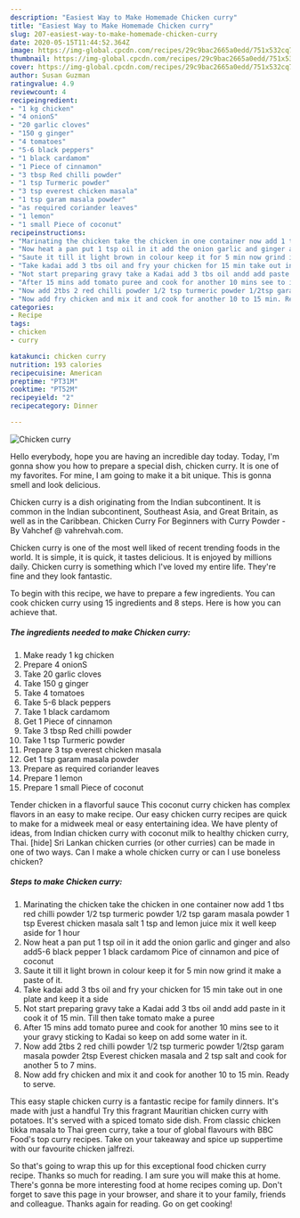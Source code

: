 ```yaml
---
description: "Easiest Way to Make Homemade Chicken curry"
title: "Easiest Way to Make Homemade Chicken curry"
slug: 207-easiest-way-to-make-homemade-chicken-curry
date: 2020-05-15T11:44:52.364Z
image: https://img-global.cpcdn.com/recipes/29c9bac2665a0edd/751x532cq70/chicken-curry-recipe-main-photo.jpg
thumbnail: https://img-global.cpcdn.com/recipes/29c9bac2665a0edd/751x532cq70/chicken-curry-recipe-main-photo.jpg
cover: https://img-global.cpcdn.com/recipes/29c9bac2665a0edd/751x532cq70/chicken-curry-recipe-main-photo.jpg
author: Susan Guzman
ratingvalue: 4.9
reviewcount: 4
recipeingredient:
- "1 kg chicken"
- "4 onionS"
- "20 garlic cloves"
- "150 g ginger"
- "4 tomatoes"
- "5-6 black peppers"
- "1 black cardamom"
- "1 Piece of cinnamon"
- "3 tbsp Red chilli powder"
- "1 tsp Turmeric powder"
- "3 tsp everest chicken masala"
- "1 tsp garam masala powder"
- "as required coriander leaves"
- "1 lemon"
- "1 small Piece of coconut"
recipeinstructions:
- "Marinating the chicken take the chicken in one container now add 1 tbs red chilli powder 1/2 tsp turmeric powder 1/2 tsp garam masala powder 1 tsp Everest chicken masala salt 1 tsp and lemon juice mix it well keep aside for 1 hour"
- "Now heat a pan put 1 tsp oil in it add the onion garlic and ginger and also add5-6 black pepper 1 black cardamom Pice of cinnamon and pice of coconut"
- "Saute it till it light brown in colour keep it for 5 min now grind it make a paste of it."
- "Take kadai add 3 tbs oil and fry your chicken for 15 min take out in one plate and keep it a side"
- "Not start preparing gravy take a Kadai add 3 tbs oil andd add paste in it cook it of 15 min. Till then take tomato make a puree"
- "After 15 mins add tomato puree and cook for another 10 mins see to it your gravy sticking to Kadai so keep on add some water in it."
- "Now add 2tbs 2 red chilli powder 1/2 tsp turmeric powder 1/2tsp garam masala powder 2tsp Everest chicken masala and 2 tsp salt and cook for another 5 to 7 mins."
- "Now add fry chicken and mix it and cook for another 10 to 15 min. Ready to serve."
categories:
- Recipe
tags:
- chicken
- curry

katakunci: chicken curry 
nutrition: 193 calories
recipecuisine: American
preptime: "PT31M"
cooktime: "PT52M"
recipeyield: "2"
recipecategory: Dinner

---
```



![Chicken curry](https://img-global.cpcdn.com/recipes/29c9bac2665a0edd/751x532cq70/chicken-curry-recipe-main-photo.jpg)

Hello everybody, hope you are having an incredible day today. Today, I'm gonna show you how to prepare a special dish, chicken curry. It is one of my favorites. For mine, I am going to make it a bit unique. This is gonna smell and look delicious.

Chicken curry is a dish originating from the Indian subcontinent. It is common in the Indian subcontinent, Southeast Asia, and Great Britain, as well as in the Caribbean. Chicken Curry For Beginners with Curry Powder - By Vahchef @ vahrehvah.com.

Chicken curry is one of the most well liked of recent trending foods in the world. It is simple, it is quick, it tastes delicious. It is enjoyed by millions daily. Chicken curry is something which I've loved my entire life. They're fine and they look fantastic.


To begin with this recipe, we have to prepare a few ingredients. You can cook chicken curry using 15 ingredients and 8 steps. Here is how you can achieve that.

<!--inarticleads1-->

##### The ingredients needed to make Chicken curry:

1. Make ready 1 kg chicken
1. Prepare 4 onionS
1. Take 20 garlic cloves
1. Take 150 g ginger
1. Take 4 tomatoes
1. Take 5-6 black peppers
1. Take 1 black cardamom
1. Get 1 Piece of cinnamon
1. Take 3 tbsp Red chilli powder
1. Take 1 tsp Turmeric powder
1. Prepare 3 tsp everest chicken masala
1. Get 1 tsp garam masala powder
1. Prepare as required coriander leaves
1. Prepare 1 lemon
1. Prepare 1 small Piece of coconut


Tender chicken in a flavorful sauce This coconut curry chicken has complex flavors in an easy to make recipe. Our easy chicken curry recipes are quick to make for a midweek meal or easy entertaining idea. We have plenty of ideas, from Indian chicken curry with coconut milk to healthy chicken curry, Thai. [hide] Sri Lankan chicken curries (or other curries) can be made in one of two ways. Can I make a whole chicken curry or can I use boneless chicken? 

<!--inarticleads2-->

##### Steps to make Chicken curry:

1. Marinating the chicken take the chicken in one container now add 1 tbs red chilli powder 1/2 tsp turmeric powder 1/2 tsp garam masala powder 1 tsp Everest chicken masala salt 1 tsp and lemon juice mix it well keep aside for 1 hour
1. Now heat a pan put 1 tsp oil in it add the onion garlic and ginger and also add5-6 black pepper 1 black cardamom Pice of cinnamon and pice of coconut
1. Saute it till it light brown in colour keep it for 5 min now grind it make a paste of it.
1. Take kadai add 3 tbs oil and fry your chicken for 15 min take out in one plate and keep it a side
1. Not start preparing gravy take a Kadai add 3 tbs oil andd add paste in it cook it of 15 min. Till then take tomato make a puree
1. After 15 mins add tomato puree and cook for another 10 mins see to it your gravy sticking to Kadai so keep on add some water in it.
1. Now add 2tbs 2 red chilli powder 1/2 tsp turmeric powder 1/2tsp garam masala powder 2tsp Everest chicken masala and 2 tsp salt and cook for another 5 to 7 mins.
1. Now add fry chicken and mix it and cook for another 10 to 15 min. Ready to serve.


This easy staple chicken curry is a fantastic recipe for family dinners. It&#39;s made with just a handful Try this fragrant Mauritian chicken curry with potatoes. It&#39;s served with a spiced tomato side dish. From classic chicken tikka masala to Thai green curry, take a tour of global flavours with BBC Food&#39;s top curry recipes. Take on your takeaway and spice up suppertime with our favourite chicken jalfrezi. 

So that's going to wrap this up for this exceptional food chicken curry recipe. Thanks so much for reading. I am sure you will make this at home. There's gonna be more interesting food at home recipes coming up. Don't forget to save this page in your browser, and share it to your family, friends and colleague. Thanks again for reading. Go on get cooking!
